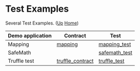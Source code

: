 # Test Examples

Several Test Examples. ([Up](..) [Home](..\..))

| Demo application   | Contract           | Test
| ---------          | -----              | ------------
| Mapping            | [mapping]          | [mapping_test]
| SafeMath           |                    | [safemath_test]
| Truffle test       | [truffle_contract] | [truffle_test]


[mapping]:           https://github.com/web3examples/ethereum/tree/master/test_examples/Mapping.sol
[mapping_test]:      https://github.com/web3examples/ethereum/tree/master/test_examples/Mapping_test.sol
[safemath_test]:     https://github.com/web3examples/ethereum/tree/master/test_examples/SafeMath_test.sol
[truffle_contract]:  https://github.com/web3examples/ethereum/tree/master/test_examples/truffle_test/contracts
[truffle_test]:      https://github.com/web3examples/ethereum/tree/master/test_examples/truffle_test/test
